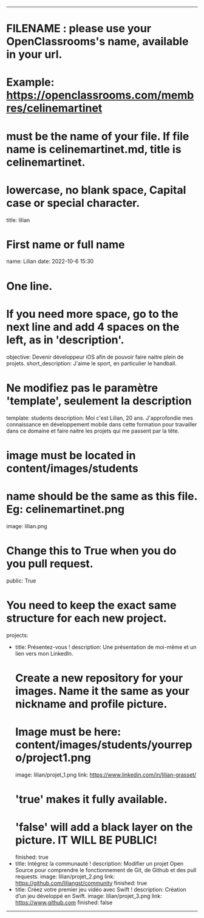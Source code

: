 ---

# FILENAME : please use your OpenClassrooms's name, available in your url.
# Example: https://openclassrooms.com/membres/celinemartinet
# must be the name of your file. If file name is celinemartinet.md, title is celinemartinet.
# lowercase, no blank space, Capital case or special character.
title: lilian

# First name or full name
name: Lilian
date: 2022-10-6 15:30

# One line.
# If you need more space, go to the next line and add 4 spaces on the left, as in 'description'.
objective: Devenir développeur iOS afin de pouvoir faire naitre plein de projets.
short_description: J'aime le sport, en particulier le handball. 

# Ne modifiez pas le paramètre 'template', seulement la description
template: students
description:
    Moi c'est Lilian, 20 ans. J'approfondie mes connaissance en développement mobile dans cette formation pour travailler dans ce domaine et faire naitre les projets qui me passent par la tête.

# image must be located in content/images/students
# name should be the same as this file. Eg: celinemartinet.png
image: lilian.png

# Change this to True when you do you pull request.
public: True

# You need to keep the exact same structure for each new project.
projects:
  - title: Présentez-vous !
    description: Une présentation de moi-même et un lien vers mon LinkedIn.
    # Create a new repository for your images. Name it the same as your nickname and profile picture.
    # Image must be here: content/images/students/yourrepo/project1.png
    image: lilian/projet_1.png
    link: https://www.linkedin.com/in/lilian-grasset/
    # 'true' makes it fully available.
    # 'false' will add a black layer on the picture. IT WILL BE PUBLIC!
    finished: true
  - title: Intégrez la communauté !
    description: Modifier un projet Open Source pour comprendre le fonctionnement de Git, de Github et des pull requests. 
    image: lilian/projet_2.png
    link: https://github.com/liliangst/community
    finished: true
  - title: Créez votre premier jeu vidéo avec Swift !
    description: Création d’un jeu développé en Swift.
    image: lilian/projet_3.png
    link: https://www.github.com
    finished: false
---